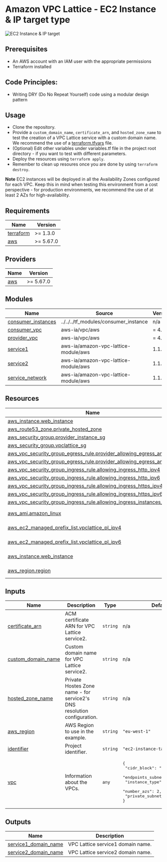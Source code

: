<!-- BEGIN_TF_DOCS -->
# Amazon VPC Lattice - EC2 Instance & IP target type

![EC2 Instance & IP target](../../../../images/centralizedOutbound.png)

## Prerequisites
- An AWS account with an IAM user with the appropriate permissions
- Terraform installed

## Code Principles:
- Writing DRY (Do No Repeat Yourself) code using a modular design pattern

## Usage
- Clone the repository.
- Provide a `custom_domain_name`, `certificate_arn`, and `hosted_zone_name` to test the creation of a VPC Lattice service with a custom domain name. We recommend the use of a [terraform.tfvars](https://developer.hashicorp.com/terraform/language/values/variables) file.
- (Optional) Edit other variables under variables.tf file in the project root directory - if you want to test with different parameters.
- Deploy the resources using `terraform apply`.
- Remember to clean up resoures once you are done by using `terraform destroy`.

**Note** EC2 instances will be deployed in all the Availability Zones configured for each VPC. Keep this in mind when testing this environment from a cost perspective - for production environments, we recommend the use of at least 2 AZs for high-availability.

## Requirements

| Name | Version |
|------|---------|
| <a name="requirement_terraform"></a> [terraform](#requirement\_terraform) | >= 1.3.0 |
| <a name="requirement_aws"></a> [aws](#requirement\_aws) | >= 5.67.0 |

## Providers

| Name | Version |
|------|---------|
| <a name="provider_aws"></a> [aws](#provider\_aws) | >= 5.67.0 |

## Modules

| Name | Source | Version |
|------|--------|---------|
| <a name="module_consumer_instances"></a> [consumer\_instances](#module\_consumer\_instances) | ../../../tf_modules/consumer_instance | n/a |
| <a name="module_consumer_vpc"></a> [consumer\_vpc](#module\_consumer\_vpc) | aws-ia/vpc/aws | = 4.5.0 |
| <a name="module_provider_vpc"></a> [provider\_vpc](#module\_provider\_vpc) | aws-ia/vpc/aws | = 4.5.0 |
| <a name="module_service1"></a> [service1](#module\_service1) | aws-ia/amazon-vpc-lattice-module/aws | 1.1.0 |
| <a name="module_service2"></a> [service2](#module\_service2) | aws-ia/amazon-vpc-lattice-module/aws | 1.1.0 |
| <a name="module_service_network"></a> [service\_network](#module\_service\_network) | aws-ia/amazon-vpc-lattice-module/aws | 1.1.0 |

## Resources

| Name | Type |
|------|------|
| [aws_instance.web_instance](https://registry.terraform.io/providers/hashicorp/aws/latest/docs/resources/instance) | resource |
| [aws_route53_zone.private_hosted_zone](https://registry.terraform.io/providers/hashicorp/aws/latest/docs/resources/route53_zone) | resource |
| [aws_security_group.provider_instance_sg](https://registry.terraform.io/providers/hashicorp/aws/latest/docs/resources/security_group) | resource |
| [aws_security_group.vpclattice_sg](https://registry.terraform.io/providers/hashicorp/aws/latest/docs/resources/security_group) | resource |
| [aws_vpc_security_group_egress_rule.provider_allowing_egress_any](https://registry.terraform.io/providers/hashicorp/aws/latest/docs/resources/vpc_security_group_egress_rule) | resource |
| [aws_vpc_security_group_egress_rule.provider_allowing_egress_any_ipv6](https://registry.terraform.io/providers/hashicorp/aws/latest/docs/resources/vpc_security_group_egress_rule) | resource |
| [aws_vpc_security_group_ingress_rule.allowing_ingress_http_ipv4](https://registry.terraform.io/providers/hashicorp/aws/latest/docs/resources/vpc_security_group_ingress_rule) | resource |
| [aws_vpc_security_group_ingress_rule.allowing_ingress_http_ipv6](https://registry.terraform.io/providers/hashicorp/aws/latest/docs/resources/vpc_security_group_ingress_rule) | resource |
| [aws_vpc_security_group_ingress_rule.allowing_ingress_https_ipv4](https://registry.terraform.io/providers/hashicorp/aws/latest/docs/resources/vpc_security_group_ingress_rule) | resource |
| [aws_vpc_security_group_ingress_rule.allowing_ingress_https_ipv6](https://registry.terraform.io/providers/hashicorp/aws/latest/docs/resources/vpc_security_group_ingress_rule) | resource |
| [aws_vpc_security_group_ingress_rule.allowing_ingress_instances_https](https://registry.terraform.io/providers/hashicorp/aws/latest/docs/resources/vpc_security_group_ingress_rule) | resource |
| [aws_ami.amazon_linux](https://registry.terraform.io/providers/hashicorp/aws/latest/docs/data-sources/ami) | data source |
| [aws_ec2_managed_prefix_list.vpclattice_pl_ipv4](https://registry.terraform.io/providers/hashicorp/aws/latest/docs/data-sources/ec2_managed_prefix_list) | data source |
| [aws_ec2_managed_prefix_list.vpclattice_pl_ipv6](https://registry.terraform.io/providers/hashicorp/aws/latest/docs/data-sources/ec2_managed_prefix_list) | data source |
| [aws_instance.web_instance](https://registry.terraform.io/providers/hashicorp/aws/latest/docs/data-sources/instance) | data source |
| [aws_region.region](https://registry.terraform.io/providers/hashicorp/aws/latest/docs/data-sources/region) | data source |

## Inputs

| Name | Description | Type | Default | Required |
|------|-------------|------|---------|:--------:|
| <a name="input_certificate_arn"></a> [certificate\_arn](#input\_certificate\_arn) | ACM certificate ARN for VPC Lattice service2. | `string` | n/a | yes |
| <a name="input_custom_domain_name"></a> [custom\_domain\_name](#input\_custom\_domain\_name) | Custom domain name for VPC Lattice service2. | `string` | n/a | yes |
| <a name="input_hosted_zone_name"></a> [hosted\_zone\_name](#input\_hosted\_zone\_name) | Private Hostes Zone name - for service2's DNS resolution configuration. | `string` | n/a | yes |
| <a name="input_aws_region"></a> [aws\_region](#input\_aws\_region) | AWS Region to use in the example. | `string` | `"eu-west-1"` | no |
| <a name="input_identifier"></a> [identifier](#input\_identifier) | Project identifier. | `string` | `"ec2-instance-target"` | no |
| <a name="input_vpc"></a> [vpc](#input\_vpc) | Information about the VPCs. | `any` | <pre>{<br/>  "cidr_block": "10.0.0.0/16",<br/>  "endpoints_subnet_netmask": 24,<br/>  "instance_type": "t2.micro",<br/>  "number_azs": 2,<br/>  "private_subnet_netmask": 24<br/>}</pre> | no |

## Outputs

| Name | Description |
|------|-------------|
| <a name="output_service1_domain_name"></a> [service1\_domain\_name](#output\_service1\_domain\_name) | VPC Lattice service1 domain name. |
| <a name="output_service2_domain_name"></a> [service2\_domain\_name](#output\_service2\_domain\_name) | VPC Lattice service2 domain name. |
<!-- END_TF_DOCS -->